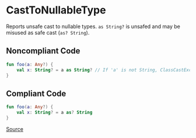 # CastToNullableType

Reports unsafe cast to nullable types.
`as String?` is unsafed and may be misused as safe cast (`as? String`).

## Noncompliant Code

```kotlin
fun foo(a: Any?) {
    val x: String? = a as String? // If 'a' is not String, ClassCastException will be thrown.
}
```
## Compliant Code

```kotlin
fun foo(a: Any?) {
    val x: String? = a as? String
}
```

[Source](https://arturbosch.github.io/detekt/potential-bugs.html#casttonullabletype)
